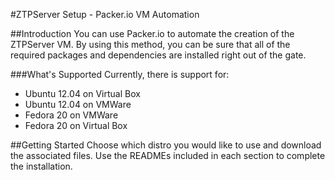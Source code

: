 #ZTPServer Setup - Packer.io VM Automation

##Introduction
You can use Packer.io to automate the creation of the ZTPServer VM.
By using this method, you can be sure that all of the required packages and dependencies are installed right out of the gate.  

###What's Supported
Currently, there is support for:

* Ubuntu 12.04 on Virtual Box
* Ubuntu 12.04 on VMWare
* Fedora 20 on VMWare
* Fedora 20 on Virtual Box

##Getting Started
Choose which distro you would like to use and download the associated files. Use the READMEs included in each section to complete the installation.
